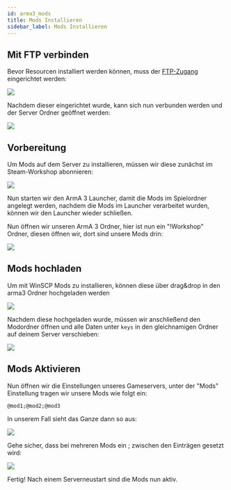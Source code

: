 ```yaml
---
id: arma3_mods
title: Mods Installieren
sidebar_label: Mods Installieren
---
```


## Mit FTP verbinden

Bevor Resourcen installiert werden können, muss der [FTP-Zugang](gameserver_ftpaccess.md) eingerichtet werden:

![](https://screensaver01.zap-hosting.com/index.php/s/H5nAfBHye2Ptp67/preview)

Nachdem dieser eingerichtet wurde, kann sich nun verbunden werden und der Server Ordner geöffnet werden:

![](https://screensaver01.zap-hosting.com/index.php/s/zMEbrBbf9Fz4Rj7/preview)


## Vorbereitung

Um Mods auf dem Server zu installieren, müssen wir diese zunächst im Steam-Workshop abonnieren:

![](https://screensaver01.zap-hosting.com/index.php/s/fipYamHgWYPR2RD/preview)

Nun starten wir den ArmA 3 Launcher, damit die Mods im Spielordner angelegt werden, nachdem die Mods im Launcher verarbeitet wurden, können wir den Launcher wieder schließen.

Nun öffnen wir unseren ArmA 3 Ordner, hier ist nun ein "!Workshop" Ordner, diesen öffnen wir, dort sind unsere Mods drin:

![](https://screensaver01.zap-hosting.com/index.php/s/gkaemdrs2L5cASJ/preview)

## Mods hochladen


Um mit WinSCP Mods zu installieren, können diese über drag&drop in den arma3 Ordner hochgeladen werden

![](https://screensaver01.zap-hosting.com/index.php/s/XoXwwPawZo5xz9Q/preview)

Nachdem diese hochgeladen wurde, müssen wir anschließend den Modordner öffnen und alle Daten unter `keys` in den gleichnamigen Ordner auf deinem Server verschieben:

![](https://screensaver01.zap-hosting.com/index.php/s/ExrDkmwATT5o2pb/preview)

## Mods Aktivieren

Nun öffnen wir die Einstellungen unseres Gameservers, unter der "Mods" Einstellung tragen wir unsere Mods wie folgt ein:

```
@mod1;@mod2;@mod3
```

In unserem Fall sieht das Ganze dann so aus:

![](https://screensaver01.zap-hosting.com/index.php/s/feJXSeZry98qCjz/preview)

Gehe sicher, dass bei mehreren Mods ein ; zwischen den Einträgen gesetzt wird:

![](https://screensaver01.zap-hosting.com/index.php/s/WDzg2DAKmHE98bJ/preview)


Fertig! Nach einem Serverneustart sind die Mods nun aktiv.